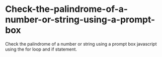 # Check-the-palindrome-of-a-number-or-string-using-a-prompt-box
Check the palindrome of a number or string using a prompt box javascript using the for loop and if statement.
